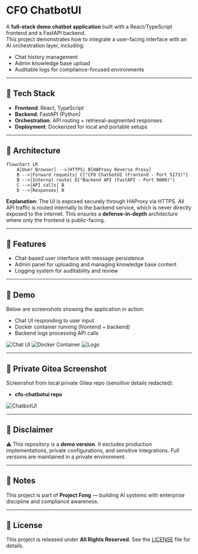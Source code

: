 # CFO ChatbotUI

A **full-stack demo chatbot application** built with a React/TypeScript frontend and a FastAPI backend.  
This project demonstrates how to integrate a user-facing interface with an AI orchestration layer, including:  

- Chat history management  
- Admin knowledge base upload  
- Auditable logs for compliance-focused environments  

---

## 🔹 Tech Stack
- **Frontend**: React, TypeScript  
- **Backend**: FastAPI (Python)  
- **Orchestration**: API routing + retrieval-augmented responses  
- **Deployment**: Dockerized for local and portable setups  

---

## 🔹 Architecture

```mermaid
flowchart LR
    A[User Browser] -->|HTTPS| B[HAProxy Reverse Proxy]
    B -->|Forward requests| C["CFO ChatbotUI (Frontend - Port 5173)"]
    B -->|Internal route| D["Backend API (FastAPI - Port 9000)"]
    C -->|API calls| B
    D -->|Responses| B
````

**Explanation:**
The UI is exposed securely through HAProxy via HTTPS.
All API traffic is routed internally to the backend service, which is never directly exposed to the internet.
This ensures a **defense-in-depth** architecture where only the frontend is public-facing.

---

## 🔹 Features

* Chat-based user interface with message persistence
* Admin panel for uploading and managing knowledge base content
* Logging system for auditability and review

---

## 🔹 Demo

Below are screenshots showing the application in action:

* Chat UI responding to user input
* Docker container running (frontend + backend)
* Backend logs processing API calls

![Chat UI](docs/ui-demo.png)
![Docker Container](docs/docker.png)
![Logs](docs/logs.png)

---

## 🔹 Private Gitea Screenshot

Screenshot from local private Gitea repo (sensitive details redacted):

* **cfo-chatbotui repo**

![ChatbotUI](docs/chatbotui-local.png)
  
---

## 🔹 Disclaimer

⚠️ This repository is a **demo version**.
It excludes production implementations, private configurations, and sensitive integrations.
Full versions are maintained in a private environment.

---

## 🔹 Notes

This project is part of **Project Fong** — building AI systems with enterprise discipline and compliance awareness.

---

## 🔹 License

This project is released under **All Rights Reserved**.
See the [LICENSE](LICENSE.md) file for details.

